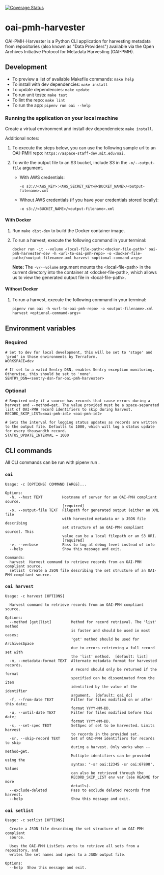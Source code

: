 [![Coverage Status](https://coveralls.io/repos/github/MITLibraries/oai-pmh-harvester/badge.svg?branch=rdi-updates)](https://coveralls.io/github/MITLibraries/oai-pmh-harvester?branch=rdi-updates)

# oai-pmh-harvester

OAI-PMH-Harvester is a Python CLI application for harvesting metadata from repositories (also known as "Data Providers") available via the Open Archives Initiative Protocol for Metadata Harvesting (OAI-PMH). 

## Development
- To preview a list of available Makefile commands: `make help`
- To install with dev dependencies: `make install`
- To update dependencies: `make update`
- To run unit tests: `make test`
- To lint the repo: `make lint`
- To run the app: `pipenv run oai --help`

### Running the application on your local machine

Create a virtual environment and install dev dependencies: `make install`. 

Additional notes: 

1. To execute the steps below, you can use the following sample url to an OAI-PMH repo: `https://aspace-staff-dev.mit.edu/oai`.

2. To write the output file to an S3 bucket, include S3 in the `-o/--output-file` argument.
   * With AWS credentials: 
      ```
      -o s3://<AWS_KEY>:<AWS_SECRET_KEY>@<BUCKET_NAME>/<output-filename>.xml
      ```
   * Wihout AWS credentials (if you have your credentials stored locally):
      ```
      -o s3://<BUCKET_NAME>/<output-filename>.xml
      ```

#### With Docker

1. Run `make dist-dev` to build the Docker container image.

2. To run a harvest, execute the following command in your terminal:
   ```
   docker run -it --volume <local-file-path>:<docker-file-path>' oai-pmh-harvester-dev -h <url-to-oai-pmh-repo> -o <docker-file-path>/<output-filename>.xml harvest <optional-command-args>
   ```

   **Note:** The `-v/--volume` argument mounts the \<local-file-path> in the current directory into the container at \<docker-file-path>, which allows us to view the generated output file in \<local-file-path>.


#### Without Docker 

1. To run a harvest, execute the following command in your terminal:

   ```
   pipenv run oai -h <url-to-oai-pmh-repo> -o <output-filename>.xml harvest <optional-command-args>
   ```

## Environment variables

### Required

```shell
# Set to dev for local development, this will be set to 'stage' and 'prod' in those environments by Terraform.
WORKSPACE=dev

# If set to a valid Sentry DSN, enables Sentry exception monitoring. Otherwise, this should be set to 'none'.
SENTRY_DSN=<sentry-dsn-for-oai-pmh-harvester>
```

### Optional

```shell
# Required only if a source has records that cause errors during a harvest and --method=get. The value provided must be a space-separated list of OAI-PMH record identifiers to skip during harvest.
RECORD_SKIP_LIST=<oai-pmh-id1> <oai-pmh-id2>

# Sets the interval for logging status updates as records are written to the output file. Defaults to 1000, which will log a status update for every thousandth record.
STATUS_UPDATE_INTERVAL = 1000
```

## CLI commands

All CLI commands can be run with pipenv run <COMMAND>.

### `oai`

```text
Usage: -c [OPTIONS] COMMAND [ARGS]...

Options:
  -h, --host TEXT         Hostname of server for an OAI-PMH compliant source.
                          [required]
  -o, --output-file TEXT  Filepath for generated output (either an XML file
                          with harvested metadata or a JSON file describing
                          set structure of an OAI-PMH compliant source). This
                          value can be a local filepath or an S3 URI.
                          [required]
  -v, --verbose           Pass to log at debug level instead of info
  --help                  Show this message and exit.

Commands:
  harvest  Harvest command to retrieve records from an OAI-PMH compliant source.
  setlist  Create a JSON file describing the set structure of an OAI-PMH compliant source.
```

### `oai harvest`

```text
Usage: -c harvest [OPTIONS]

  Harvest command to retrieve records from an OAI-PMH compliant source.

Options:
  --method [get|list]         Method for record retrieval. The 'list' method
                              is faster and should be used in most cases;
                              'get' method should be used for ArchivesSpace
                              due to errors retrieving a full record set with
                              the 'list' method.  [default: list]
  -m, --metadata-format TEXT  Alternate metadata format for harvested records.
                              A record should only be returned if the format
                              specified can be disseminated from the item
                              identified by the value of the identifier
                              argument.  [default: oai_dc]
  -f, --from-date TEXT        Filter for files modified on or after this date;
                              format YYYY-MM-DD.
  -u, --until-date TEXT       Filter for files modified before this date;
                              format YYYY-MM-DD.
  -s, --set-spec TEXT         SetSpec of set to be harvested. Limits harvest
                              to records in the provided set.
  -sr, --skip-record TEXT     Set of OAI-PMH identifiers for records to skip
                              during a harvest. Only works when --method=get.
                              Multiple identifiers can be provided using the
                              syntax: '-sr oai:12345 -sr oai:67890'. Values
                              can also be retrieved through the
                              RECORD_SKIP_LIST env var (see README for more
                              details).
  --exclude-deleted           Pass to exclude deleted records from harvest.
  --help                      Show this message and exit.
```

### `oai setlist`
```
Usage: -c setlist [OPTIONS]

  Create a JSON file describing the set structure of an OAI-PMH compliant
  source.

  Uses the OAI-PMH ListSets verbs to retrieve all sets from a repository, and
  writes the set names and specs to a JSON output file.

Options:
  --help  Show this message and exit.
```



